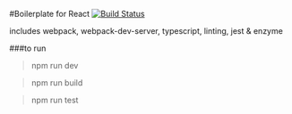 #Boilerplate for React [![Build Status](https://travis-ci.org/seanrkerr/react-boilerplate.svg?branch=master)](https://travis-ci.org/seanrkerr/react-boilerplate/) 

includes webpack, webpack-dev-server, typescript, linting, jest & enzyme





###to run

> npm run dev

> npm run build

> npm run test




